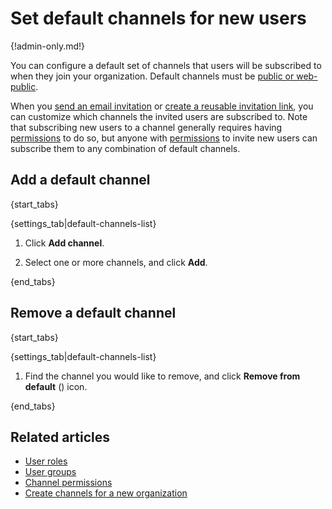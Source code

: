 # Set default channels for new users

{!admin-only.md!}

You can configure a default set of channels that users will be subscribed to
when they join your organization. Default channels must be [public or
web-public](/help/channel-permissions).

When you [send an email
invitation](/help/invite-new-users#send-email-invitations) or [create a reusable
invitation link](/help/invite-new-users#create-a-reusable-invitation-link), you
can customize which channels the invited users are subscribed to. Note that
subscribing new users to a channel generally requires having
[permissions](/help/channel-permissions) to do so, but anyone with
[permissions](/help/restrict-account-creation#change-who-can-send-invitations)
to invite new users can subscribe them to any combination of default channels.

## Add a default channel

{start_tabs}

{settings_tab|default-channels-list}

1. Click **Add channel**.

1. Select one or more channels, and click **Add**.

{end_tabs}

## Remove a default channel

{start_tabs}

{settings_tab|default-channels-list}

1. Find the channel you would like to remove, and click **Remove from default** (<i class="zulip-icon zulip-icon-close"></i>) icon.

{end_tabs}

## Related articles

* [User roles](/help/user-roles)
* [User groups](/help/user-groups)
* [Channel permissions](/help/channel-permissions)
* [Create channels for a new organization](/help/create-channels)
